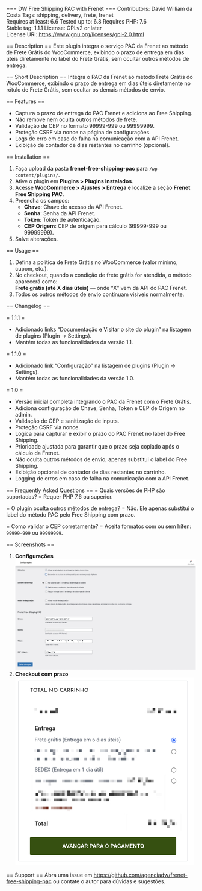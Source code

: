 === DW Free Shipping PAC with Frenet ===
Contributors: David William da Costa
Tags: shipping, delivery, frete, frenet  
Requires at least: 6.6
Tested up to: 6.8
Requires PHP: 7.6  
Stable tag: 1.1.1
License: GPLv2 or later  
License URI: https://www.gnu.org/licenses/gpl-2.0.html

== Description ==
Este plugin integra o serviço PAC da Frenet ao método de Frete Grátis do WooCommerce, exibindo o prazo de entrega em dias úteis diretamente no label do Frete Grátis, sem ocultar outros métodos de entrega.

== Short Description ==
Integra o PAC da Frenet ao método Frete Grátis do WooCommerce, exibindo o prazo de entrega em dias úteis diretamente no rótulo de Frete Grátis, sem ocultar os demais métodos de envio.

== Features ==

- Captura o prazo de entrega do PAC Frenet e adiciona ao Free Shipping.
- Não remove nem oculta outros métodos de frete.
- Validação de CEP no formato 99999-999 ou 99999999.
- Proteção CSRF via nonce na página de configurações.
- Logs de erro em caso de falha na comunicação com a API Frenet.
- Exibição de contador de dias restantes no carrinho (opcional).

== Installation ==

1. Faça upload da pasta **frenet-free-shipping-pac** para `/wp-content/plugins/`.
2. Ative o plugin em **Plugins > Plugins instalados**.
3. Acesse **WooCommerce > Ajustes > Entrega** e localize a seção **Frenet Free Shipping PAC**.
4. Preencha os campos:
   - **Chave**: Chave de acesso da API Frenet.
   - **Senha**: Senha da API Frenet.
   - **Token**: Token de autenticação.
   - **CEP Origem**: CEP de origem para cálculo (99999-999 ou 99999999).
5. Salve alterações.

== Usage ==

1. Defina a política de Frete Grátis no WooCommerce (valor mínimo, cupom, etc.).
2. No checkout, quando a condição de frete grátis for atendida, o método aparecerá como:  
   **Frete grátis (até X dias úteis)** — onde “X” vem da API do PAC Frenet.
3. Todos os outros métodos de envio continuam visíveis normalmente.

== Changelog ==

= 1.1.1 =

- Adicionado links “Documentação e Visitar o site do plugin” na listagem de plugins (Plugin → Settings).
- Mantém todas as funcionalidades da versão 1.1.

= 1.1.0 =

- Adicionado link “Configuração” na listagem de plugins (Plugin → Settings).
- Mantém todas as funcionalidades da versão 1.0.

= 1.0 =

- Versão inicial completa integrando o PAC da Frenet com o Frete Grátis.
- Adiciona configuração de Chave, Senha, Token e CEP de Origem no admin.
- Validação de CEP e sanitização de inputs.
- Proteção CSRF via nonce.
- Lógica para capturar e exibir o prazo do PAC Frenet no label do Free Shipping.
- Prioridade ajustada para garantir que o prazo seja copiado após o cálculo da Frenet.
- Não oculta outros métodos de envio; apenas substitui o label do Free Shipping.
- Exibição opcional de contador de dias restantes no carrinho.
- Logging de erros em caso de falha na comunicação com a API Frenet.

== Frequently Asked Questions ==
= Quais versões de PHP são suportadas? =
Requer PHP 7.6 ou superior.

= O plugin oculta outros métodos de entrega? =
Não. Ele apenas substitui o label do método PAC pelo Free Shipping com prazo.

= Como validar o CEP corretamente? =
Aceita formatos com ou sem hífen: `99999-999` ou `99999999`.

== Screenshots ==

1. **Configurações**  
   ![Configurações](/assets/screenshot-1.jpg)
2. **Checkout com prazo**  
   ![Checkout](/assets/screenshot-2.jpg)

== Support ==
Abra uma issue em https://github.com/agenciadw/frenet-free-shipping-pac ou contate o autor para dúvidas e sugestões.
